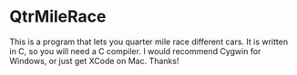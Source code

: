 QtrMileRace
===========

This is a program that lets you quarter mile race different cars.
It is written in C, so you will need a C compiler. I would recommend Cygwin for Windows, or just get XCode on Mac.
Thanks!
